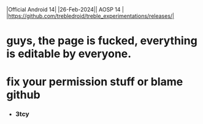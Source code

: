 |Official Android 14|
|26-Feb-2024|| AOSP 14 | |https://github.com/trebledroid/treble_experimentations/releases/|

# guys, the page is fucked, everything is editable by everyone.
# fix your permission stuff or blame github
- ### 3tcy
